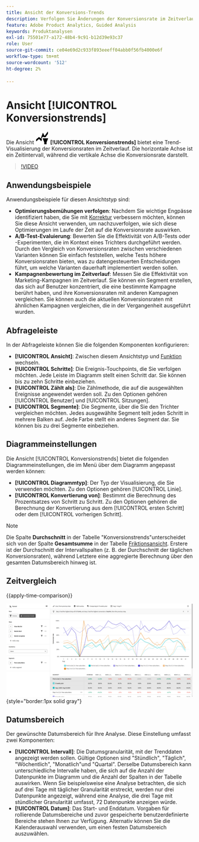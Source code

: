 ```yaml
---
title: Ansicht der Konversions-Trends
description: Verfolgen Sie Änderungen der Konversionsrate im Zeitverlauf.
feature: Adobe Product Analytics, Guided Analysis
keywords: Produktanalysen
exl-id: 75501e77-a172-48b4-9c91-b12d39e93c37
role: User
source-git-commit: ce04e69d2c933f893eeeff04abb0f56fb4000e6f
workflow-type: tm+mt
source-wordcount: '512'
ht-degree: 2%

---
```


# Ansicht [!UICONTROL Konversionstrends]

Die Ansicht ![Konversionstrends](/help/assets/icons/ConversionTrends.svg) **[!UICONTROL Konversionstrends]** bietet eine Trend-Visualisierung der Konversionsraten im Zeitverlauf. Die horizontale Achse ist ein Zeitintervall, während die vertikale Achse die Konversionsrate darstellt.

>[!VIDEO](https://video.tv.adobe.com/v/3421662/?learn=on)

## Anwendungsbeispiele

Anwendungsbeispiele für diesen Ansichtstyp sind:

* **Optimierungsbemühungen verfolgen**: Nachdem Sie wichtige Engpässe identifiziert haben, die Sie mit [Korrektur](funnel.md) verbessern möchten, können Sie diese Ansicht verwenden, um nachzuverfolgen, wie sich diese Optimierungen im Laufe der Zeit auf die Konversionsrate auswirken.
* **A/B-Test-Evaluierung**: Bewerten Sie die Effektivität von A/B-Tests oder -Experimenten, die im Kontext eines Trichters durchgeführt werden. Durch den Vergleich von Konversionsraten zwischen verschiedenen Varianten können Sie einfach feststellen, welche Tests höhere Konversionsraten bieten, was zu datengesteuerten Entscheidungen führt, um welche Varianten dauerhaft implementiert werden sollen.
* **Kampagnenbewertung im Zeitverlauf**: Messen Sie die Effektivität von Marketing-Kampagnen im Zeitverlauf. Sie können ein Segment erstellen, das sich auf Benutzer konzentriert, die eine bestimmte Kampagne berührt haben, und ihre Konversionsraten mit anderen Kampagnen vergleichen. Sie können auch die aktuellen Konversionsraten mit ähnlichen Kampagnen vergleichen, die in der Vergangenheit ausgeführt wurden.

## Abfrageleiste

In der Abfrageleiste können Sie die folgenden Komponenten konfigurieren:

* **[!UICONTROL Ansicht]**: Zwischen diesem Ansichtstyp und [Funktion](funnel.md) wechseln.
* **[!UICONTROL Schritte]**: Die Ereignis-Touchpoints, die Sie verfolgen möchten. Jede Leiste im Diagramm stellt einen Schritt dar. Sie können bis zu zehn Schritte einbeziehen.
* **[!UICONTROL Zählt als]**: Die Zählmethode, die auf die ausgewählten Ereignisse angewendet werden soll. Zu den Optionen gehören [!UICONTROL Benutzer] und [!UICONTROL Sitzungen].
* **[!UICONTROL Segmente]**: Die Segmente, über die Sie den Trichter vergleichen möchten. Jedes ausgewählte Segment teilt jeden Schritt in mehrere Balken auf. Jede Farbe stellt ein anderes Segment dar. Sie können bis zu drei Segmente einbeziehen.

## Diagrammeinstellungen

Die Ansicht [!UICONTROL Konversionstrends] bietet die folgenden Diagrammeinstellungen, die im Menü über dem Diagramm angepasst werden können:

* **[!UICONTROL Diagrammtyp]**: Der Typ der Visualisierung, die Sie verwenden möchten. Zu den Optionen gehören [!UICONTROL Linie].
* **[!UICONTROL Konvertierung von]**: Bestimmt die Berechnung des Prozentsatzes von Schritt zu Schritt. Zu den Optionen gehören die Berechnung der Konvertierung aus dem [!UICONTROL ersten Schritt] oder dem [!UICONTROL vorherigen Schritt].

>[!NOTE]
>
>Die Spalte **Durchschnitt** in der Tabelle &quot;Konversionstrends&quot;unterscheidet sich von der Spalte **Gesamtsumme** in der Tabelle [Friktionsansicht](funnel.md). Erstere ist der Durchschnitt der Intervallspalten (z. B. der Durchschnitt der täglichen Konversionsraten), während Letztere eine aggregierte Berechnung über den gesamten Datumsbereich hinweg ist.

## Zeitvergleich

{{apply-time-comparison}}

![Konversionstrends - Zeitvergleich](../assets/conversion-trends-compare.png){style="border:1px solid gray"}

## Datumsbereich

Der gewünschte Datumsbereich für Ihre Analyse. Diese Einstellung umfasst zwei Komponenten:

* **[!UICONTROL Intervall]**: Die Datumsgranularität, mit der Trenddaten angezeigt werden sollen. Gültige Optionen sind &quot;Stündlich&quot;, &quot;Täglich&quot;, &quot;Wöchentlich&quot;, &quot;Monatlich&quot;und &quot;Quartal&quot;. Derselbe Datumsbereich kann unterschiedliche Intervalle haben, die sich auf die Anzahl der Datenpunkte im Diagramm und die Anzahl der Spalten in der Tabelle auswirken. Wenn Sie beispielsweise eine Analyse betrachten, die sich auf drei Tage mit täglicher Granularität erstreckt, werden nur drei Datenpunkte angezeigt, während eine Analyse, die drei Tage mit stündlicher Granularität umfasst, 72 Datenpunkte anzeigen würde.
* **[!UICONTROL Datum]**: Das Start- und Enddatum. Vorgaben für rollierende Datumsbereiche und zuvor gespeicherte benutzerdefinierte Bereiche stehen Ihnen zur Verfügung. Alternativ können Sie die Kalenderauswahl verwenden, um einen festen Datumsbereich auszuwählen.
